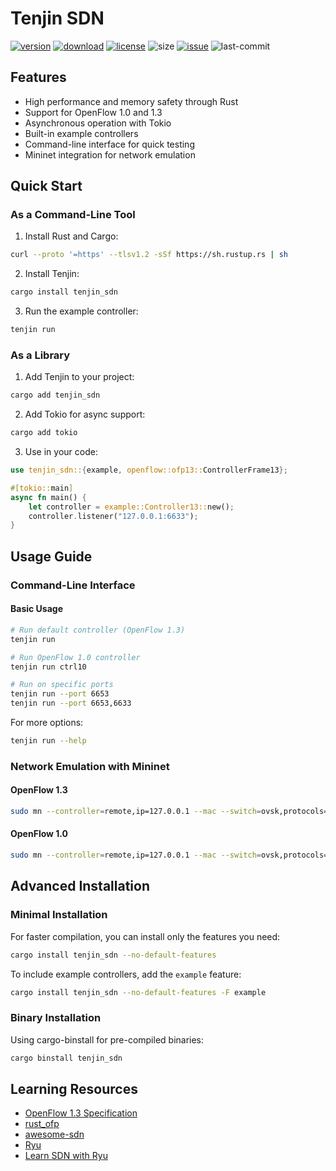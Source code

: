# Tenjin SDN

[![version]](https://crates.io/crates/tenjin_sdn)
[![download]](https://crates.io/crates/tenjin_sdn)
[![license]](LICENSE)
![size]
[![issue]](https://github.com/Arikato111/Tenjin/issues)
![last-commit]

[last-commit]: https://img.shields.io/github/last-commit/Arikato111/Tenjin
[size]: https://img.shields.io/crates/size/tenjin_sdn
[issue]: https://img.shields.io/github/issues/Arikato111/Tenjin
[license]: https://img.shields.io/github/license/Arikato111/Tenjin
[download]: https://img.shields.io/crates/d/tenjin_sdn
[version]: https://img.shields.io/crates/v/tenjin_sdn


## Features

- High performance and memory safety through Rust
- Support for OpenFlow 1.0 and 1.3
- Asynchronous operation with Tokio
- Built-in example controllers
- Command-line interface for quick testing
- Mininet integration for network emulation

## Quick Start

### As a Command-Line Tool

1. Install Rust and Cargo:
```bash
curl --proto '=https' --tlsv1.2 -sSf https://sh.rustup.rs | sh
```

2. Install Tenjin:
```bash
cargo install tenjin_sdn
```

3. Run the example controller:
```bash
tenjin run
```

### As a Library

1. Add Tenjin to your project:
```bash
cargo add tenjin_sdn
```

2. Add Tokio for async support:
```bash
cargo add tokio
```

3. Use in your code:
```rust
use tenjin_sdn::{example, openflow::ofp13::ControllerFrame13};

#[tokio::main]
async fn main() {
    let controller = example::Controller13::new();
    controller.listener("127.0.0.1:6633");
}
```

## Usage Guide

### Command-Line Interface

#### Basic Usage
```bash
# Run default controller (OpenFlow 1.3)
tenjin run

# Run OpenFlow 1.0 controller
tenjin run ctrl10

# Run on specific ports
tenjin run --port 6653
tenjin run --port 6653,6633
```

For more options:
```bash
tenjin run --help
```

### Network Emulation with Mininet

#### OpenFlow 1.3
```bash
sudo mn --controller=remote,ip=127.0.0.1 --mac --switch=ovsk,protocols=OpenFlow13 --topo=tree,2
```

#### OpenFlow 1.0
```bash
sudo mn --controller=remote,ip=127.0.0.1 --mac --switch=ovsk,protocols=OpenFlow10 --topo=tree,2
```

## Advanced Installation

### Minimal Installation
For faster compilation, you can install only the features you need:
```bash
cargo install tenjin_sdn --no-default-features
```

To include example controllers, add the `example` feature:
```bash
cargo install tenjin_sdn --no-default-features -F example
```

### Binary Installation
Using cargo-binstall for pre-compiled binaries:
```bash
cargo binstall tenjin_sdn
```

## Learning Resources

- [OpenFlow 1.3 Specification](https://opennetworking.org/wp-content/uploads/2014/10/openflow-spec-v1.3.0.pdf)
- [rust_ofp](https://github.com/baxtersa/rust_ofp)
- [awesome-sdn](https://github.com/sdnds-tw/awesome-sdn)
- [Ryu](https://github.com/faucetsdn/ryu)
- [Learn SDN with Ryu](https://github.com/knetsolutions/learn-sdn-with-ryu)
